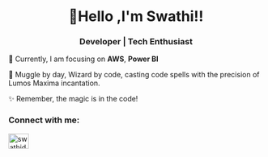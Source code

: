 <h1 align="center">👋Hello ,I'm Swathi!!</h1>
<h3 align="center">Developer | Tech Enthusiast  </h3>


🌱 Currently, I am focusing on **AWS**, **Power BI**


🔮 Muggle by day, Wizard by code, casting code spells with the precision of  Lumos Maxima incantation.


✨ Remember, the magic is in the code!


<h3 align="left">Connect with me:</h3>
<p align="left">
<a href="https://linkedin.com/in/swathidharmasankaran" target="blank"><img align="center" src="https://raw.githubusercontent.com/rahuldkjain/github-profile-readme-generator/master/src/images/icons/Social/linked-in-alt.svg" alt="swathidharmasankaran" height="30" width="40" /></a>
</p>

